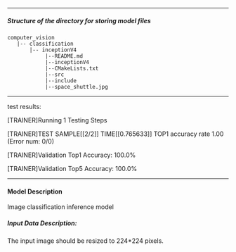 
*******************************************************************************
##### Structure of the directory for storing model files
```
computer_vision
   |-- classification   
       |-- inceptionV4
            |--README.md            
            |--inceptionV4   
            |--CMakeLists.txt   
            |--src
            |--include
            |--space_shuttle.jpg
```
*******************************************************************************

  test results:

[TRAINER]Running 1 Testing Steps

[TRAINER]TEST SAMPLE[[2/2]] TIME[[0.765633]] TOP1 accuracy rate 1.00 (Error num: 0/0)

[TRAINER]Validation Top1 Accuracy: 100.0%

[TRAINER]Validation Top5 Accuracy: 100.0%


*******************************************************************************
#### Model Description

Image classification inference model


##### Input Data Description:

The input image should be resized to 224*224 pixels.



